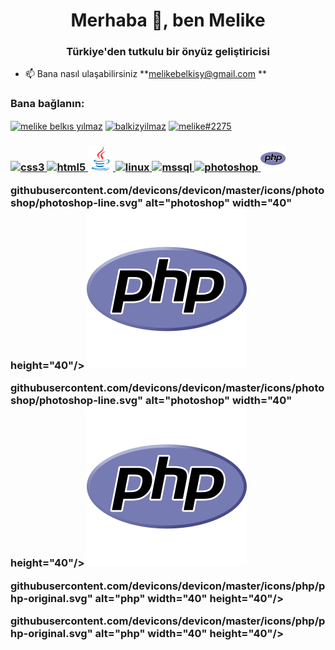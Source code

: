 <h1 align="center">Merhaba 👋, ben Melike</h1>
<h3 align="center">Türkiye'den tutkulu bir önyüz geliştiricisi</h3>

- 📫 Bana nasıl ulaşabilirsiniz **melikebelkisy@gmail.com **

<h3 align="left">Bana bağlanın:</h3>
<p align="left">
<a href="https://linkedin.com/in/melike belkıs yılmaz" target="blank" ><img align="center" src="https://raw.githubusercontent.com/rahuldkjain/github-profile-readme-generator/master/src/images/icons/Social/linked-in-alt.svg" alt ="melike belkıs yılmaz" height="30" width="40" /></a>
<a href="https://instagram.com/balkizyilmaz" target="blank"><img align="center"src="https://raw.githubusercontent.com/rahuldkjain/github-profile-readme-generator/master/src/images/icons/Social/instagram.svg" alt="balkizyilmaz" height="30" width=" 40" /></a>
<a href="https://discord.gg/melike#2275" target="blank"><img align="center" src="https://raw.githubusercontent.com/rahuldkjain/github-profile-readme -generator/master/src/images/icons/Social/discord.svg" alt="melike#2275" height="30" width="40" /></a> </p> <h3 align=
"

left ">Diller ve Araçlar:</h3>
<p align="left"> <a href="https://www.w3schools.com/css/" target="_blank" rel="noreferrer"> <img src="https://raw.githubusercontent. com/devicons/devicon/master/icons/css3/css3-original-wordmark.svg" alt="css3" width="40" height="40"/> </a> <a href="https:// www.w3.org/html/" target="_blank" rel="noreferrer"> <img src="https://raw.githubusercontent.com/devicons/devicon/master/icons/html5/html5-original-wordmark .svg" alt="html5" width="40" height="40"/> </a> <a href="https://www.java.com" target="_blank" rel="noreferrer"> <img src="https://raw.githubusercontent.com/devicons/devicon/master/icons/java/java-original.svg" alt="java" width="40" height="40"/> </a > <a href="https://www.linux.org/" target="_blank" rel="noreferrer"> <img src="https://raw.githubusercontent.com/devicons/devicon/master/icons /linux/linux-original.svg" alt="linux" width="40" height="40"/> </a> <a href="https://www.microsoft.com/en-us/sql -server" target="_blank" rel="noreferrer"> <img src="https://www.svgrepo.com/show/303229/microsoft-sql-server-logo.svg" alt="mssql" genişlik= "40" yükseklik="40"/> </a><a href="https://www.photoshop.com/en" target="_blank" rel="noreferrer"> <img src="https://raw.githubusercontent.com/devicons/devicon/master/icons /photoshop/photoshop-line.svg" alt="photoshop" width="40" height="40"/> </a> <a href="https://www.php.net" target="_blank" rel="noreferrer"> <img src="https://raw.githubusercontent.com/devicons/devicon/master/icons/php/php-original.svg" alt="php" width="40" height=" 40"/> </a> </p>githubusercontent.com/devicons/devicon/master/icons/photoshop/photoshop-line.svg" alt="photoshop" width="40" height="40"/> </a> <a href="https:// www.php.net" target="_blank" rel="noreferrer"> <img src="https://raw.githubusercontent.com/devicons/devicon/master/icons/php/php-original.svg" alt= "php" genişlik="40" yükseklik="40"/> </a> </p>githubusercontent.com/devicons/devicon/master/icons/photoshop/photoshop-line.svg" alt="photoshop" width="40" height="40"/> </a> <a href="https:// www.php.net" target="_blank" rel="noreferrer"> <img src="https://raw.githubusercontent.com/devicons/devicon/master/icons/php/php-original.svg" alt= "php" genişlik="40" yükseklik="40"/> </a> </p>githubusercontent.com/devicons/devicon/master/icons/php/php-original.svg" alt="php" width="40" height="40"/> </a> </p>githubusercontent.com/devicons/devicon/master/icons/php/php-original.svg" alt="php" width="40" height="40"/> </a> </p>
